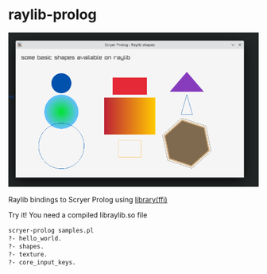 # raylib-prolog

![shapes](shapes.png)

Raylib bindings to Scryer Prolog using [library(ffi)](https://www.scryer.pl/ffi.html)

Try it! You need a compiled libraylib.so file

```
scryer-prolog samples.pl
?- hello_world.
?- shapes.
?- texture.
?- core_input_keys.
```
